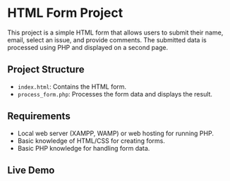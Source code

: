 # HTML Form Project

This project is a simple HTML form that allows users to submit their name, email, select an issue, and provide comments. The submitted data is processed using PHP and displayed on a second page.

## Project Structure

- `index.html`: Contains the HTML form.
- `process_form.php`: Processes the form data and displays the result.

## Requirements

- Local web server (XAMPP, WAMP) or web hosting for running PHP.
- Basic knowledge of HTML/CSS for creating forms.
- Basic PHP knowledge for handling form data.

## Live Demo

